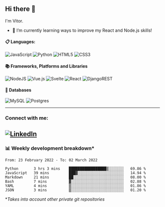 ## Hi there 👋

I'm Vitor.

- 🌱 I’m currently learning ways to improve my React and Node.js skills!


#### :clipboard: Languages:
![JavaScript](https://img.shields.io/badge/javascript-%23323330.svg?style=for-the-badge&logo=javascript&logoColor=%23F7DF1E)
![Python](https://img.shields.io/badge/python-3670A0?style=for-the-badge&logo=python&logoColor=ffdd54)
![HTML5](https://img.shields.io/badge/html5-%23E34F26.svg?style=for-the-badge&logo=html5&logoColor=white)
![CSS3](https://img.shields.io/badge/css3-%231572B6.svg?style=for-the-badge&logo=css3&logoColor=white)

#### :books: Frameworks, Platforms and Libraries
![NodeJS](https://img.shields.io/badge/node.js-6DA55F?style=for-the-badge&logo=node.js&logoColor=white)
![Vue.js](https://img.shields.io/badge/vuejs-%2335495e.svg?style=for-the-badge&logo=vuedotjs&logoColor=%234FC08D)
![Svelte](https://img.shields.io/badge/svelte-%23f1413d.svg?style=for-the-badge&logo=svelte&logoColor=white)
![React](https://img.shields.io/badge/react-%2320232a.svg?style=for-the-badge&logo=react&logoColor=%2361DAFB)
![DjangoREST](https://img.shields.io/badge/DJANGO-REST-ff1709?style=for-the-badge&logo=django&logoColor=white&color=ff1709&labelColor=gray)

#### :floppy_disk: Databases
![MySQL](https://img.shields.io/badge/mysql-%2300f.svg?style=for-the-badge&logo=mysql&logoColor=white)
![Postgres](https://img.shields.io/badge/postgres-%23316192.svg?style=for-the-badge&logo=postgresql&logoColor=white)

---
### Connect with me:
[![LinkedIn](https://img.shields.io/badge/linkedin-%230077B5.svg?style=for-the-badge&logo=linkedin&logoColor=white)](https://www.linkedin.com/in/vitorlc)
---

<!-- <p align="center"> <img src="https://komarev.com/ghpvc/?username=vitorlc&label=👀" alt="eitchtee" /> </p> -->
### :bar_chart: Weekly development breakdown*
<!--START_SECTION:waka-->

```text
From: 23 February 2022 - To: 02 March 2022

Python       3 hrs 3 mins    █████████████████▒░░░░░░░   69.86 %
JavaScript   39 mins         ███▓░░░░░░░░░░░░░░░░░░░░░   14.94 %
Markdown     21 mins         ██░░░░░░░░░░░░░░░░░░░░░░░   08.00 %
Bash         7 mins          ▓░░░░░░░░░░░░░░░░░░░░░░░░   02.88 %
YAML         4 mins          ▒░░░░░░░░░░░░░░░░░░░░░░░░   01.86 %
JSON         3 mins          ▒░░░░░░░░░░░░░░░░░░░░░░░░   01.20 %
```

<!--END_SECTION:waka-->

**Takes into account other private git repositories*
